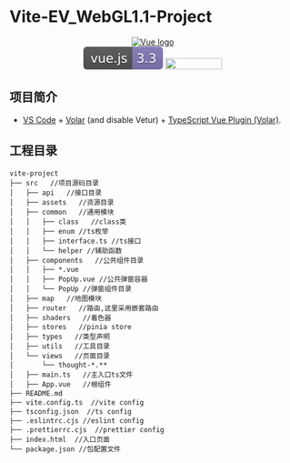 # Vite-EV_WebGL1.1-Project

<div align="center">
	<a href="https://vuejs.org" target="_blank" rel="noopener noreferrer"><img width="100" src="https://vuejs.org/images/logo.png" alt="Vue logo"></a>
</div>
<div align="center">
<img src="./src/assets/vue.js-3.3-badge.svg" alt="badge vue.js" /> 
<img width="100" height="20" src="https://img.shields.io/badge/typescript%20-%23007ACC.svg?&style=for-the-badge&logo=typescript&logoColor=white"/>
</div>

## 项目简介

- [VS Code](https://code.visualstudio.com/) + [Volar](https://marketplace.visualstudio.com/items?itemName=Vue.volar) (and disable Vetur) + [TypeScript Vue Plugin (Volar)](https://marketplace.visualstudio.com/items?itemName=Vue.vscode-typescript-vue-plugin).

## 工程目录

```
vite-project
├── src   //项目源码目录
│   ├── api   //接口目录
│   ├── assets   //资源目录
│   ├── common   //通用模块
│   │   ├── class   //class类
│   │   ├── enum //ts枚举
│   │   ├── interface.ts //ts接口
│   │   └── helper //辅助函数
│   ├── components   //公共组件目录
│   │   ├── *.vue
│   │   ├── PopUp.vue //公共弹窗容器
│   │   └── PopUp //弹窗组件目录
│   ├── map   //地图模块
│   ├── router   //路由,这里采用嵌套路由
│   ├── shaders   //着色器
│   ├── stores   //pinia store
│   ├── types   //类型声明
│   ├── utils   //工具目录
│   └── views   //页面目录
│       └── thought-*.**
│   ├── main.ts   //主入口ts文件
│   ├── App.vue   //根组件
├── README.md
├── vite.config.ts  //vite config
├── tsconfig.json  //ts config
├── .eslintrc.cjs //eslint config
├── .prettierrc.cjs  //prettier config
├── index.html  //入口页面
└── package.json //包配置文件
```
